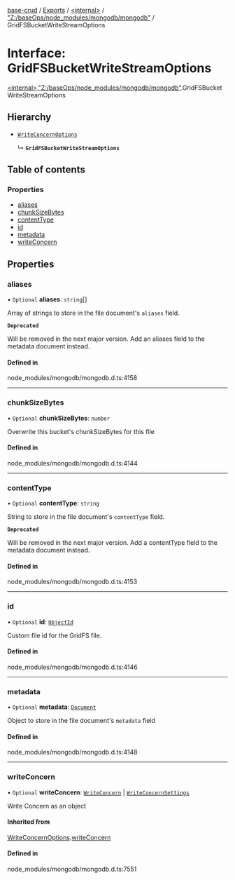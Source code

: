 [base-crud](../README.md) / [Exports](../modules.md) / [\<internal\>](../modules/internal_.md) / ["Z:/baseOps/node\_modules/mongodb/mongodb"](../modules/internal_._Z__baseOps_node_modules_mongodb_mongodb_.md) / GridFSBucketWriteStreamOptions

# Interface: GridFSBucketWriteStreamOptions

[\<internal\>](../modules/internal_.md).["Z:/baseOps/node\_modules/mongodb/mongodb"](../modules/internal_._Z__baseOps_node_modules_mongodb_mongodb_.md).GridFSBucketWriteStreamOptions

## Hierarchy

- [`WriteConcernOptions`](internal_._Z__baseOps_node_modules_mongodb_mongodb_.WriteConcernOptions.md)

  ↳ **`GridFSBucketWriteStreamOptions`**

## Table of contents

### Properties

- [aliases](internal_._Z__baseOps_node_modules_mongodb_mongodb_.GridFSBucketWriteStreamOptions.md#aliases)
- [chunkSizeBytes](internal_._Z__baseOps_node_modules_mongodb_mongodb_.GridFSBucketWriteStreamOptions.md#chunksizebytes)
- [contentType](internal_._Z__baseOps_node_modules_mongodb_mongodb_.GridFSBucketWriteStreamOptions.md#contenttype)
- [id](internal_._Z__baseOps_node_modules_mongodb_mongodb_.GridFSBucketWriteStreamOptions.md#id)
- [metadata](internal_._Z__baseOps_node_modules_mongodb_mongodb_.GridFSBucketWriteStreamOptions.md#metadata)
- [writeConcern](internal_._Z__baseOps_node_modules_mongodb_mongodb_.GridFSBucketWriteStreamOptions.md#writeconcern)

## Properties

### aliases

• `Optional` **aliases**: `string`[]

Array of strings to store in the file document's `aliases` field.

**`Deprecated`**

Will be removed in the next major version. Add an aliases field to the metadata document instead.

#### Defined in

node_modules/mongodb/mongodb.d.ts:4158

___

### chunkSizeBytes

• `Optional` **chunkSizeBytes**: `number`

Overwrite this bucket's chunkSizeBytes for this file

#### Defined in

node_modules/mongodb/mongodb.d.ts:4144

___

### contentType

• `Optional` **contentType**: `string`

String to store in the file document's `contentType` field.

**`Deprecated`**

Will be removed in the next major version. Add a contentType field to the metadata document instead.

#### Defined in

node_modules/mongodb/mongodb.d.ts:4153

___

### id

• `Optional` **id**: [`ObjectId`](../classes/internal_._Z__baseOps_node_modules_mongodb_mongodb_.BSON.ObjectId.md)

Custom file id for the GridFS file.

#### Defined in

node_modules/mongodb/mongodb.d.ts:4146

___

### metadata

• `Optional` **metadata**: [`Document`](internal_.Document-1.md)

Object to store in the file document's `metadata` field

#### Defined in

node_modules/mongodb/mongodb.d.ts:4148

___

### writeConcern

• `Optional` **writeConcern**: [`WriteConcern`](../classes/internal_._Z__baseOps_node_modules_mongodb_mongodb_.WriteConcern.md) \| [`WriteConcernSettings`](internal_._Z__baseOps_node_modules_mongodb_mongodb_.WriteConcernSettings.md)

Write Concern as an object

#### Inherited from

[WriteConcernOptions](internal_._Z__baseOps_node_modules_mongodb_mongodb_.WriteConcernOptions.md).[writeConcern](internal_._Z__baseOps_node_modules_mongodb_mongodb_.WriteConcernOptions.md#writeconcern)

#### Defined in

node_modules/mongodb/mongodb.d.ts:7551
